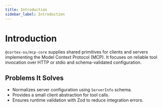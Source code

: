 ```yaml
---
title: Introduction
sidebar_label: Introduction
---
```


# Introduction

`@cortex-os/mcp-core` supplies shared primitives for clients and servers implementing the Model Context Protocol (MCP).
It focuses on reliable tool invocation over HTTP or stdio and schema-validated configuration.

## Problems It Solves

- Normalizes server configuration using `ServerInfo` schema.
- Provides a small client abstraction for tool calls.
- Ensures runtime validation with Zod to reduce integration errors.

